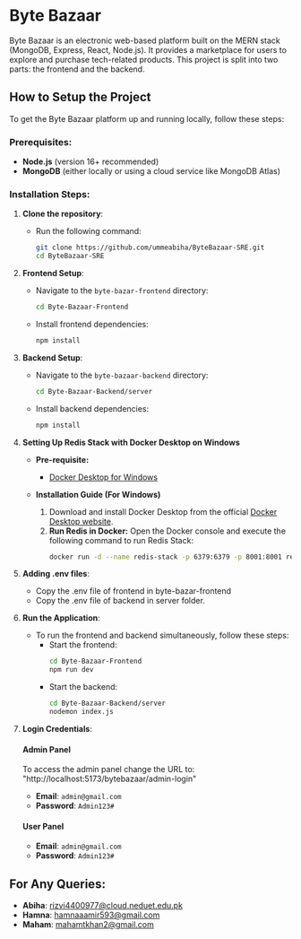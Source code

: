 # Byte Bazaar

Byte Bazaar is an electronic web-based platform built on the MERN stack (MongoDB, Express, React, Node.js). It provides a marketplace for users to explore and purchase tech-related products. This project is split into two parts: the frontend and the backend.

## How to Setup the Project

To get the Byte Bazaar platform up and running locally, follow these steps:

### Prerequisites:

- **Node.js** (version 16+ recommended)
- **MongoDB** (either locally or using a cloud service like MongoDB Atlas)

### Installation Steps:

1. **Clone the repository**:

   - Run the following command:
     ```bash
     git clone https://github.com/ummeabiha/ByteBazaar-SRE.git
     cd ByteBazaar-SRE
     ```

2. **Frontend Setup**:

   - Navigate to the `byte-bazar-frontend` directory:
     ```bash
     cd Byte-Bazaar-Frontend
     ```
   - Install frontend dependencies:
     ```bash
     npm install
     ```

3. **Backend Setup**:

   - Navigate to the `byte-bazaar-backend` directory:
     ```bash
     cd Byte-Bazaar-Backend/server
     ```
   - Install backend dependencies:
     ```bash
     npm install
     ```
4. **Setting Up Redis Stack with Docker Desktop on Windows**
   - **Pre-requisite:**
      - [Docker Desktop for Windows](https://www.docker.com/products/docker-desktop/)

   - **Installation Guide (For Windows)**
     1. Download and install Docker Desktop from the official [Docker Desktop website](https://www.docker.com/products/docker-desktop/).
     2. **Run Redis in Docker:**
        Open the Docker console and execute the following command to run Redis Stack:
        ```bash
        docker run -d --name redis-stack -p 6379:6379 -p 8001:8001 redis/redis-stack:latest
        ```

5. **Adding .env files**:
   - Copy the .env file of frontend in byte-bazar-frontend
   - Copy the .env file of backend in server folder.

6. **Run the Application**:
   - To run the frontend and backend simultaneously, follow these steps:
     - Start the frontend:
       ```bash
       cd Byte-Bazaar-Frontend
       npm run dev
       ```
     - Start the backend:
       ```bash
       cd Byte-Bazaar-Backend/server
       nodemon index.js
       ```
7. **Login Credentials**:
   #### Admin Panel
   To access the admin panel change the URL to: "http://localhost:5173/bytebazaar/admin-login"
   - **Email**: `admin@gmail.com`
   - **Password**: `Admin123#`
   
   #### User Panel
   - **Email**: `admin@gmail.com`
   - **Password**: `Admin123#`

## For Any Queries:
- **Abiha**: rizvi4400977@cloud.neduet.edu.pk
- **Hamna**: hamnaaamir593@gmail.com
- **Maham**: mahamtkhan2@gmail.com

